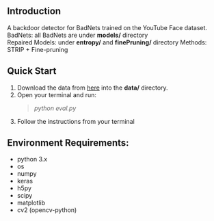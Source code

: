 ## Introduction
A backdoor detector for BadNets trained on the YouTube Face dataset.  
BadNets: all BadNets are under **models/** directory  
Repaired Models: under **entropy/** and **finePruning/** directory
Methods: STRIP + Fine-pruning
## Quick Start
1. Download the data from [here](https://drive.google.com/drive/folders/1FhMDxD4cezVNk7BhRVSbhdkRwXUTI7oK) into the **data/** directory.
2. Open your terminal and run:  
    > *python eval.py*
3. Follow the instructions from your terminal

## Environment Requirements:
 - python 3.x
 - os
 - numpy
 - keras
 - h5py
 - scipy
 - matplotlib
 - cv2 (opencv-python)
